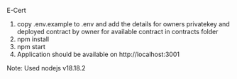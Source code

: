 E-Cert

1. copy .env.example to .env and add the details for owners privatekey and deployed contract by owner for available contract in contracts folder
2. npm install
3. npm start
4. Application should be available on http://localhost:3001

Note: Used nodejs v18.18.2